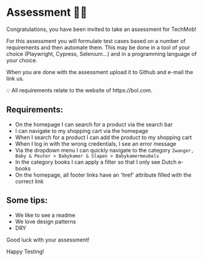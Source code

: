 # Assessment 👩‍💻

Congratulations, you have been invited to take an assessment for TechMob!

For this assessment you will formulate test cases based on a number of requirements and then automate them. This may be done in a tool of your choice (Playwright, Cypress, Selenium...) and in a programming language of your choice.

When you are done with the assessment upload it to Github and e-mail the link us.

<aside>
💡 All requirements relate to the website of https://bol.com.
</aside>

## Requirements:

- On the homepage I can search for a product via the search bar
- I can navigate to my shopping cart via the homepage
- When I search for a product I can add the product to my shopping cart
- When I log in with the wrong credentials, I see an error message
- Via the dropdown menu I can quickly navigate to the category `Zwanger, Baby & Peuter > Babykamer & Slapen > Babykamermeubels`
- In the category books I can apply a filter so that I only see Dutch e-books
- On the homepage, all footer links have an 'href' attribute filled with the correct link

## Some tips:

- We like to see a readme
- We love design patterns
- DRY

Good luck with your assessment!

Happy Testing!